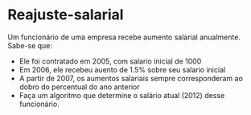 # Reajuste-salarial
Um funcionário de uma empresa recebe aumento salarial anualmente. Sabe-se que:
 * Ele foi contratado em 2005, com salario inicial de 1000
 * Em 2006, ele recebeu auento de 1.5% sobre seu salario inicial
 * A partir de 2007, os aumentos salariais sempre corresponderam ao dobro do percentual do ano anterior
 * Faça um algoritmo que determine o salário atual (2012) desse funcionário.
